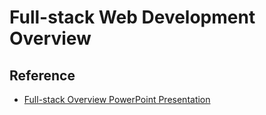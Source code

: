 # Full-stack Web Development Overview

## Reference
- <a href="FullStackOverview.pptx" target="_blank">Full-stack Overview PowerPoint Presentation</a>